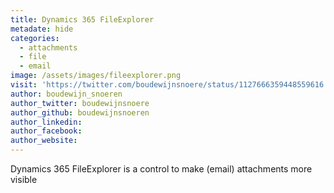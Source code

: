 ```yaml
---
title: Dynamics 365 FileExplorer
metadate: hide
categories:
  - attachments
  - file
  - email
image: /assets/images/fileexplorer.png
visit: 'https://twitter.com/boudewijnsnoere/status/1127666359448559616'
author: boudewijn_snoeren
author_twitter: boudewijnsnoere
author_github: boudewijnsnoeren
author_linkedin:
author_facebook:
author_website:
---
```


Dynamics 365 FileExplorer is a control to make (email) attachments more visible
